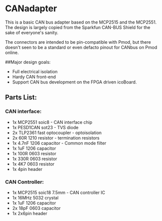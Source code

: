 # CANadapter

This is a basic CAN bus adapter based on the MCP2515 and the MCP2551.
The design is largely copied from the Sparkfun CAN-BUS Shield for the sake of everyone's sanity.

The connectors are intended to be pin-compatible with Pmod, but there doesn't seen to be a standard or even defacto pinout for CANbus on Pmod online.

##Major design goals:
* Full electrical isolation
* Hardy CAN front-end
* Support CAN bus development on the FPGA driven icoBoard.



## Parts List:
### CAN interface:
* 1x MCP2551 soic8 - CAN interface chip
* 1x PESD1CAN sot23 - TVS diode
* 2x TLP2361 fast optocoupler - optoisolation
* 2x 60R 1210 resistor - termination resistors
* 1x 4.7nF 1206 capacitor - Common mode filter
* 1x 1uF 1206 capacitor
* 1x 100R 0603 resistor
* 1x 330R 0603 resistor
* 1x 4K7 0603 resistor
* 1x 4pin header

### CAN Controller:
* 1x MCP2515 soic18 7.5mm - CAN controller IC
* 1x 16MHz 5032 crystal
* 1x 1uF 1206 capacitor
* 2x 18pF 0603 capacitor
* 1x 2x6pin header




